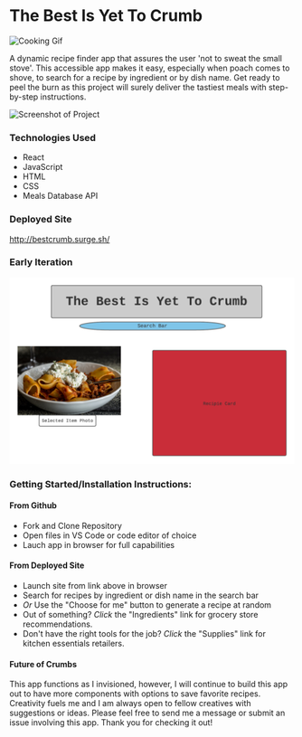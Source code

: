 # The Best Is Yet To Crumb

![Cooking Gif](https://media.giphy.com/media/3otWplEIB7BiEbvGHS/giphy.gif)

A dynamic recipe finder app that assures the user
'not to sweat the small stove'. This accessible
app makes it easy, especially when poach comes to
shove, to search for a recipe by ingredient or by
dish name. Get ready to peel the burn as this
project will surely deliver the tastiest meals
with step-by-step instructions.

![Screenshot of Project](./project2.png)

### Technologies Used

- React
- JavaScript
- HTML
- CSS
- Meals Database API

### Deployed Site

http://bestcrumb.surge.sh/

### Early Iteration

![Wireframe](./CrumbWire.png)

### Getting Started/Installation Instructions:

#### From Github

- Fork and Clone Repository
- Open files in VS Code or code editor of choice
- Lauch app in browser for full capabilities

#### From Deployed Site

- Launch site from link above in browser
- Search for recipes by ingredient or dish name in the search bar
- _Or_ Use the "Choose for me" button to generate a recipe at random
- Out of something? _Click_ the "Ingredients" link for grocery store recommendations.
- Don't have the right tools for the job? _Click_ the "Supplies" link for kitchen essentials retailers.

#### Future of Crumbs

This app functions as I invisioned, however, I will continue to build this app out to have more components with options to save favorite recipes. Creativity fuels me and I am always open to fellow creatives with suggestions or ideas. Please feel free to send me a message or submit an issue involving this app. Thank you for checking it out!
